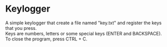 # Keylogger

A simple keylogger that create a file named "key.txt" and register the keys that you press.<br>
Keys are numbers, letters or some special keys (ENTER and BACKSPACE).<br>
To close the program, press CTRL + C.
